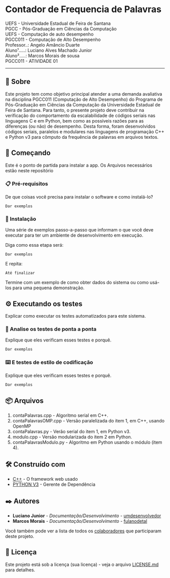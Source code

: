 # Contador de Frequencia de Palavras

UEFS - Universidade Estadual de Feira de Santana <br />
PGCC - Pós-Graduação em Ciências da Computação <br />
UEFS - Computação de auto desempenho <br />
PGCC011 - Computação de Alto Desempenho <br />
Professor..: Angelo Amâncio Duarte <br /> 
Aluno¹.....: Luciano Alves Machado Junior <br />
Aluno².....: Marcos Morais de sousa <br />
PGCC011 - ATIVIDADE 01 <br />

<hr />

## 🎁 Sobre

Este projeto tem como objetivo principal atender a uma demanda avaliativa na disciplina PGCC011 (Computação de Alto Desempenho) do Programa de Pós-Graduação em Ciências da Computação da Universidade Estadual de Feira de Santana. Para tanto, o presente projeto deve contribuir na verificação do comportamento da escalabilidade de códigos seriais nas linguagens C e em Python, bem como as possíveis razões para as diferenças (ou não) de desempenho. Desta forma, foram desenvolvidos códigos seriais, paralelos e modulares nas linguagens de programação C++ e Python v3 para cômputo da frequência de palavras em arquivos textos.

## 🚀 Começando

Este é o ponto de partida para instalar a app. Os Arquivos necessários estão neste repositório 

### 📋 Pré-requisitos

De que coisas você precisa para instalar o software e como instalá-lo?

```
Dar exemplos
```

### 🔧 Instalação

Uma série de exemplos passo-a-passo que informam o que você deve executar para ter um ambiente de desenvolvimento em execução.

Diga como essa etapa será:

```
Dar exemplos
```

E repita:

```
Até finalizar
```

Termine com um exemplo de como obter dados do sistema ou como usá-los para uma pequena demonstração.

## ⚙️ Executando os testes

Explicar como executar os testes automatizados para este sistema.

### 🔩 Analise os testes de ponta a ponta

Explique que eles verificam esses testes e porquê.

```
Dar exemplos
```

### ⌨️ E testes de estilo de codificação

Explique que eles verificam esses testes e porquê.

```
Dar exemplos
```

## 📦 Arquivos

1. contaPalavras.cpp - Algoritmo serial em C++.
2. contaPalavrasOMP.cpp - Versão paralelizada do item 1, em C++, usando OpenMP
3. contaPalavras.py - Verão serial do item 1, em Python v3.
4. modulo.cpp - Versão modularizada do item 2 em Python.
5. contaPalavrasModulo.py - Algoritmo em Python usando o módulo (item 4).

## 🛠️ Construído com

* [C++](http://www.dropwizard.io/1.0.2/docs/) - O framework web usado
* [PYTHON V3](https://maven.apache.org/) - Gerente de Dependência

## ✒️ Autores

* **Luciano Junior** - *Documentação/Desenvolvimento* - [umdesenvolvedor](https://github.com/mmstec)
* **Marcos Morais** - *Documentação/Desenvolvimento* - [fulanodetal](https://github.com/mmstec)

Você também pode ver a lista de todos os [colaboradores](https://github.com/usuario/projeto/colaboradores) que participaram deste projeto.

## 📄 Licença

Este projeto está sob a licença (sua licença) - veja o arquivo [LICENSE.md](https://github.com/usuario/projeto/licenca) para detalhes.

